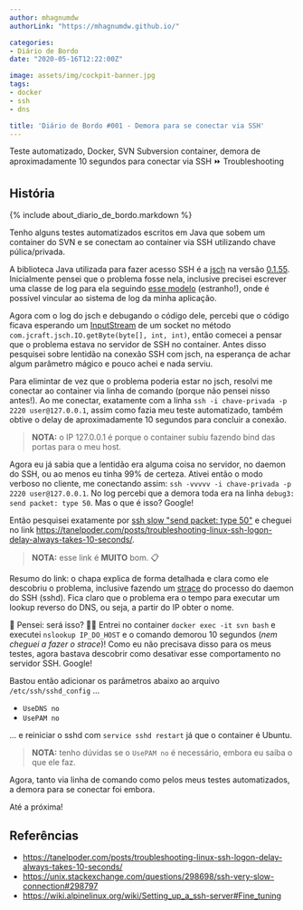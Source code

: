 ```yaml
---
author: mhagnumdw
authorLink: "https://mhagnumdw.github.io/"

categories:
- Diário de Bordo
date: "2020-05-16T12:22:00Z"

image: assets/img/cockpit-banner.jpg
tags:
- docker
- ssh
- dns

title: 'Diário de Bordo #001 - Demora para se conectar via SSH'
---
```


Teste automatizado, Docker, SVN Subversion container, demora de aproximadamente 10 segundos para conectar via SSH ⏩ Troubleshooting

<!--more-->

## História

{% include about_diario_de_bordo.markdown %}

Tenho alguns testes automatizados escritos em Java que sobem um container do SVN e se conectam ao container via SSH utilizando chave púlica/privada.

A biblioteca Java utilizada para fazer acesso SSH é a [jsch](http://www.jcraft.com/jsch/) na versão [0.1.55](https://mvnrepository.com/artifact/com.jcraft/jsch/0.1.55). Inicialmente pensei que o problema fosse nela, inclusive precisei escrever uma classe de log para ela seguindo [esse modelo](http://www.jcraft.com/jsch/examples/Logger.java.html) (estranho!), onde é possível vincular ao sistema de log da minha aplicação.

Agora com o log do jsch e debugando o código dele, percebi que o código ficava esperando um [InputStream](https://docs.oracle.com/javase/8/docs/api/java/io/InputStream.html) de um socket no método `com.jcraft.jsch.IO.getByte(byte[], int, int)`, então comecei a pensar que o problema estava no servidor de SSH no container. Antes disso pesquisei sobre lentidão na conexão SSH com jsch, na esperança de achar algum parâmetro mágico e pouco achei e nada serviu.

Para elimintar de vez que o problema poderia estar no jsch, resolvi me conectar ao container via linha de comando (porque não pensei nisso antes!). Ao me conectar, exatamente com a linha `ssh -i chave-privada -p 2220 user@127.0.0.1`, assim como fazia meu teste automatizado, também obtive o delay de aproximadamente 10 segundos para concluir a conexão.

> **NOTA:** o IP 127.0.0.1 é porque o container subiu fazendo bind das portas para o meu host.

Agora eu já sabia que a lentidão era alguma coisa no servidor, no daemon do SSH, ou ao menos eu tinha 99% de certeza. Ativei então o modo verboso no cliente, me conectando assim: `ssh -vvvvv -i chave-privada -p 2220 user@127.0.0.1`. No log percebi que a demora toda era na linha `debug3: send packet: type 50`. Mas o que é isso? Google!

Então pesquisei exatamente por [ssh slow "send packet: type 50"](https://www.google.com/search?q=ssh%20slow%20%22send%20packet:%20type%2050%22) e cheguei no link <https://tanelpoder.com/posts/troubleshooting-linux-ssh-logon-delay-always-takes-10-seconds/>.

> **NOTA:** esse link é **MUITO** bom. 📋

Resumo do link: o chapa explica de forma detalhada e clara como ele descobriu o problema, inclusive fazendo um [strace](https://en.wikipedia.org/wiki/Strace) do processo do daemon do SSH (sshd). Fica claro que o problema era o tempo para executar um lookup reverso do DNS, ou seja, a partir do IP obter o nome.

💭 Pensei: será isso? 🏃‍♂️ Entrei no container `docker exec -it svn bash` e executei `nslookup IP_DO_HOST` e o comando demorou 10 segundos (_nem cheguei a fazer o strace_)!  Como eu não precisava disso para os meus testes, agora bastava descobrir como desativar esse comportamento no servidor SSH. Google!

Bastou então adicionar os parâmetros abaixo ao arquivo `/etc/ssh/sshd_config` ...

- `UseDNS no`
- `UsePAM no`

... e reiniciar o sshd com `service sshd restart` já que o container é Ubuntu.

> **NOTA:** tenho dúvidas se o `UsePAM no` é necessário, embora eu saiba o que ele faz.

Agora, tanto via linha de comando como pelos meus testes automatizados, a demora para se conectar foi embora.

Até a próxima!

## Referências

- <https://tanelpoder.com/posts/troubleshooting-linux-ssh-logon-delay-always-takes-10-seconds/>
- <https://unix.stackexchange.com/questions/298698/ssh-very-slow-connection#298797>
- <https://wiki.alpinelinux.org/wiki/Setting_up_a_ssh-server#Fine_tuning>
